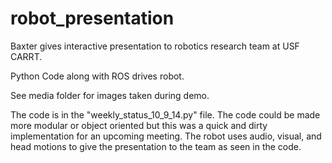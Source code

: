 # robot_presentation

Baxter gives interactive presentation to robotics research team at USF CARRT. 

Python Code along with ROS drives robot. 

See media folder for images taken during demo. 

The code is in the "weekly_status_10_9_14.py" file.  The code could be made more modular or object oriented but this was a quick and dirty implementation for an upcoming meeting.  The robot uses audio, visual, and head motions to give the presentation to the team as seen in the code. 
